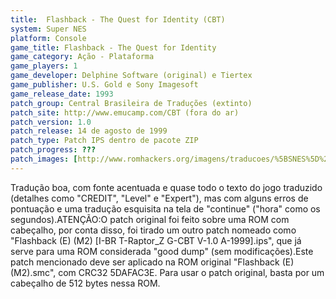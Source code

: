 ```yaml
---
title:  Flashback - The Quest for Identity (CBT)
system: Super NES
platform: Console
game_title: Flashback - The Quest for Identity
game_category: Ação - Plataforma
game_players: 1
game_developer: Delphine Software (original) e Tiertex
game_publisher: U.S. Gold e Sony Imagesoft
game_release_date: 1993
patch_group: Central Brasileira de Traduções (extinto)
patch_site: http://www.emucamp.com/CBT (fora do ar)
patch_version: 1.0
patch_release: 14 de agosto de 1999
patch_type: Patch IPS dentro de pacote ZIP
patch_progress: ???
patch_images: [http://www.romhackers.org/imagens/traducoes/%5BSNES%5D%20Flashback%20-%20The%20Quest%20for%20Identity%20-%20CBT%20-%201.png,http://www.romhackers.org/imagens/traducoes/%5BSNES%5D%20Flashback%20-%20The%20Quest%20for%20Identity%20-%20CBT%20-%202.png,http://www.romhackers.org/imagens/traducoes/%5BSNES%5D%20Flashback%20-%20The%20Quest%20for%20Identity%20-%20CBT%20-%203.png]
---
```

Tradução boa, com fonte acentuada e quase todo o texto do jogo traduzido (detalhes como "CREDIT", "Level" e "Expert"), mas com alguns erros de pontuação e uma tradução esquisita na tela de "continue" ("hora" como os segundos).ATENÇÃO:O patch original foi feito sobre uma ROM com cabeçalho, por conta disso, foi tirado um outro patch nomeado como "Flashback (E) (M2) [I-BR T-Raptor_Z G-CBT V-1.0 A-1999].ips", que já serve para uma ROM considerada "good dump" (sem modificações).Este patch mencionado deve ser aplicado na ROM original "Flashback (E) (M2).smc", com CRC32 5DAFAC3E. Para usar o patch original, basta por um cabeçalho de 512 bytes nessa ROM.
